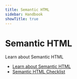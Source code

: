 ```yaml
---
title: Semantic HTML
sidebar: Handbook
showTitle: true
---
```


# Semantic HTML

Learn about Semantic HTML

- [Learn about Semantic HTML](https://web.dev/learn/html/semantic-html)
- [Semantic HTML Checklist](https://learntheweb.courses/topics/html-semantics-checklist/)
